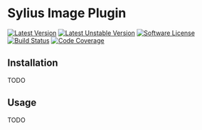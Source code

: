 # Sylius Image Plugin

[![Latest Version][ico-version]][link-packagist]
[![Latest Unstable Version][ico-unstable-version]][link-packagist]
[![Software License][ico-license]](LICENSE)
[![Build Status][ico-github-actions]][link-github-actions]
[![Code Coverage][ico-code-coverage]][link-code-coverage]

## Installation

TODO

## Usage

TODO

[ico-version]: https://poser.pugx.org/setono/sylius-image-plugin/v/stable
[ico-unstable-version]: https://poser.pugx.org/setono/sylius-image-plugin/v/unstable
[ico-license]: https://poser.pugx.org/setono/sylius-image-plugin/license
[ico-github-actions]: https://github.com/Setono/SyliusImagePlugin/workflows/build/badge.svg
[ico-code-coverage]: https://codecov.io/gh/Setono/SyliusImagePlugin/branch/master/graph/badge.svg

[link-packagist]: https://packagist.org/packages/setono/sylius-image-plugin
[link-github-actions]: https://github.com/Setono/SyliusImagePlugin/actions
[link-code-coverage]: https://codecov.io/gh/Setono/SyliusImagePlugin
